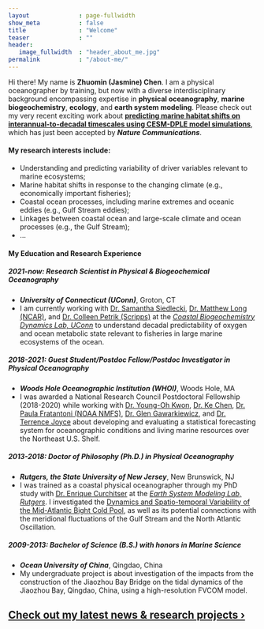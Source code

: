 ```yaml
---
layout              : page-fullwidth
show_meta           : false
title               : "Welcome"
teaser              : ""
header:
   image_fullwidth  : "header_about_me.jpg"
permalink           : "/about-me/"
---
```

Hi there! My name is <b>Zhuomin (Jasmine) Chen</b>. I am a physical oceanographer by training, but now with a diverse interdisciplinary background encompassing expertise in <b>physical oceanography</b>, <b>marine biogeochemistry</b>, <b>ecology</b>, and <b>earth system modeling</b>. Please check out my very recent exciting work about [<b>predicting marine habitat shifts on interannual-to-decadal timescales using CESM-DPLE model simulations</b>][13], which has just been accepted by <i><b>Nature Communications</b></i>.

#### My research interests include:
* Understanding and predicting variability of driver variables relevant to marine ecosystems;
* Marine habitat shifts in response to the changing climate (e.g., economically important fisheries);
* Coastal ocean processes, including marine extremes and oceanic eddies (e.g., Gulf Stream eddies); 
* Linkages between coastal ocean and large-scale climate and ocean processes (e.g., the Gulf Stream);
* ...

#### My Education and Research Experience
##### 2021-now:  Research Scientist in Physical & Biogeochemical Oceanography
* <i><b>University of Connecticut (UConn)</b></i>, Groton, CT   
* I am currently working with [Dr. Samantha Siedlecki][9], [Dr. Matthew Long (NCAR)][10], and [Dr. Colleen Petrik (Scripps)][11] at the [*Coastal Biogeochemistry Dynamics Lab, UConn*][12] to understand decadal predictability of oxygen and ocean metabolic state relevant to fisheries in large marine ecosystems of the ocean.

##### 2018-2021: Guest Student/Postdoc Fellow/Postdoc Investigator in Physical Oceanography
* <i><b>Woods Hole Oceanographic Institution (WHOI)</b></i>, Woods Hole, MA   
* I was awarded a National Research Council Postdoctoral Fellowship (2018-2020) while working with [Dr. Young-Oh Kwon][4], [Dr. Ke Chen][5], [Dr. Paula Fratantoni (NOAA NMFS)][6], [Dr. Glen Gawarkiewicz][7], and [Dr. Terrence Joyce][8] about developing and evaluating a statistical forecasting system for oceanographic conditions and living marine resources over the Northeast U.S. Shelf.

##### 2013-2018: Doctor of Philosophy (Ph.D.) in Physical Oceanography
* <i><b>Rutgers, the State University of New Jersey</b></i>, New Brunswick, NJ   
* I was trained as a coastal physical oceanographer through my PhD study with [Dr. Enrique Curchitser][1] at the [*Earth System Modeling Lab, Rutgers*][2]. I investigated the [Dynamics and Spatio-temporal Variability of the Mid-Atlantic Bight Cold Pool][3], as well as its potential connections with the meridional fluctuations of the Gulf Stream and the North Atlantic Oscillation. 
          
##### 2009-2013: Bachelor of Science (B.S.) with honors in Marine Science
* <i><b>Ocean University of China</b></i>, Qingdao, China
* My undergraduate project is about investigation of the impacts from the construction of the Jiaozhou Bay Bridge on the tidal dynamics of the Jiaozhou Bay, Qingdao, China, using a high-resolution FVCOM model. 

## <a class="radius button small" href="{{ site.url }}{{ site.baseurl }}/projects/">Check out my latest news & research projects ›</a>


 [1]: https://envsci.rutgers.edu/profiles/curchitser_enrique.html
 [2]: https://esm.rutgers.edu/
 [3]: https://rucore.libraries.rutgers.edu/rutgers-lib/58963/
 [4]: https://www2.whoi.edu/staff/ykwon/
 [5]: https://www2.whoi.edu/staff/kchen/
 [6]: https://www.fisheries.noaa.gov/contact/paula-fratantoni-phd
 [7]: https://directory.whoi.edu/profile/ggawarkiewicz/
 [8]: https://directory.whoi.edu/profile/tjoyce/
 [9]: https://marinesciences.uconn.edu/person/samantha-siedlecki/
 [10]: https://www2.cgd.ucar.edu/staff/mclong/
 [11]: https://cpetrik.scrippsprofiles.ucsd.edu/
 [12]: https://samanthasiedlecki.wixsite.com/coastalbiogeodynlab
 [13]: https://www.researchsquare.com/article/rs-2923523/v1
